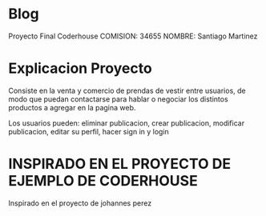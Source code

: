# Blog
Proyecto Final Coderhouse
COMISION: 34655
 NOMBRE: Santiago Martinez

# Explicacion Proyecto
Consiste en la venta y comercio de prendas de vestir entre usuarios, de modo que puedan contactarse para hablar o negociar los distintos productos a agregar en la pagina web.

Los usuarios pueden: eliminar publicacion, crear publicacion, modificar publicacion, editar su perfil, hacer sign in y login

# INSPIRADO EN EL PROYECTO DE EJEMPLO DE CODERHOUSE
Inspirado en el proyecto de johannes perez

